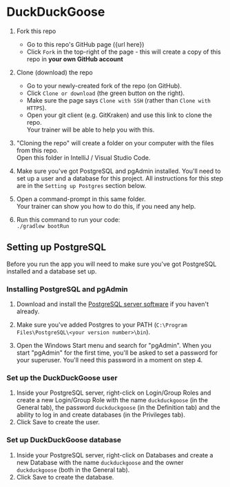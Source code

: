 # DuckDuckGoose

1. Fork this repo
    * Go to this repo's GitHub page ({url here})
    * Click `Fork` in the top-right of the page - this will create a copy of this repo in **your own GitHub account**

1. Clone (download) the repo
    * Go to your newly-created fork of the repo (on GitHub).
    * Click `Clone or download` (the green button on the right).
    * Make sure the page says `Clone with SSH` (rather than `Clone with HTTPS`).
    * Open your git client (e.g. GitKraken) and use this link to clone the repo.  
      Your trainer will be able to help you with this.

1. "Cloning the repo" will create a folder on your computer with the files from this repo.  
   Open this folder in IntelliJ / Visual Studio Code.

1. Make sure you've got PostgreSQL and pgAdmin installed. You'll need to set up a user and a database for this project.
   All instructions for this step are in the `Setting up Postgres` section below.

1. Open a command-prompt in this same folder.  
   Your trainer can show you how to do this, if you need any help.

1. Run this command to run your code:  
   `./gradlew bootRun`

## Setting up PostgreSQL

Before you run the app you will need to make sure you've got PostgreSQL installed and a database set up.

### Installing PostgreSQL and pgAdmin

1. Download and install the [PostgreSQL server software](https://www.enterprisedb.com/downloads/postgres-postgresql-downloads) if you haven't already.

1. Make sure you've added Postgres to your PATH (`C:\Program Files\PostgreSQL\<your version number>\bin`).

1. Open the Windows Start menu and search for "pgAdmin". When you start "pgAdmin" for the first time, you'll be asked to set a password for your superuser. You'll need this password in a moment on step 4.

### Set up the DuckDuckGoose user

1. Inside your PostgreSQL server, right-click on Login/Group Roles and create a new Login/Group Role with the name `duckduckgoose` (in the General tab), the password `duckduckgoose` (in the Definition tab) and the ability to log in and create databases (in the Privileges tab).
1. Click Save to create the user.

### Set up DuckDuckGoose database

1. Inside your PostgreSQL server, right-click on Databases and create a new Database with the name `duckduckgoose` and the owner `duckduckgoose` (both in the General tab).
1. Click Save to create the database.
